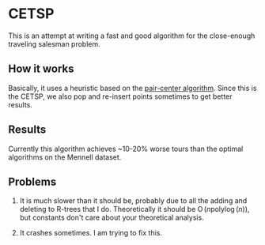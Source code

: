 # CETSP

This is an attempt at writing a fast and good algorithm for the close-enough traveling salesman problem. 

## How it works
 
Basically, it uses a heuristic based on the [pair-center algorithm](https://www.sciencedirect.com/science/article/pii/S1877750324002175). Since this is the CETSP, we also pop and re-insert points sometimes to get better results.

## Results

Currently this algorithm achieves ~10-20% worse tours than the optimal algorithms on the Mennell dataset. 

## Problems

1. It is much slower than it should be, probably due to all the adding and deleting to R-trees that I do. Theoretically it should be $\operatorname{O}(n\operatorname{polylog}(n))$, but constants don't care about your theoretical analysis. 

2. It crashes sometimes. I am trying to fix this. 